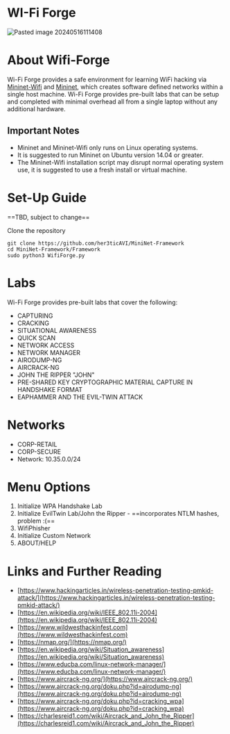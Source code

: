 # WI-Fi Forge

![Pasted image 20240516111408](https://github.com/her3ticAVI/MiniNet-Framework/assets/95513994/211da053-38ad-4f92-9cf3-920570dca8b3)

# About Wifi-Forge

Wi-Fi Forge provides a safe environment for learning WiFi hacking via [Mininet-Wifi](https://github.com/intrig-unicamp/mininet-wifi/tree/master?tab=readme-ov-file) and [Mininet](https://github.com/mininet/mininet), which creates software defined networks within a single host machine. Wi-Fi Forge provides pre-built labs that can be setup and completed with minimal overhead all from a single laptop without any additional hardware.

## Important Notes

- Mininet and Mininet-Wifi only runs on Linux operating systems. 
- It is suggested to run Mininet on Ubuntu version 14.04 or greater. 
- The Mininet-Wifi installation script may disrupt normal operating system use, it is suggested to use a fresh install or virtual machine.
# Set-Up Guide

==TBD, subject to change==

Clone the repository
```
git clone https://github.com/her3ticAVI/MiniNet-Framework
cd MiniNet-Framework/Framework
sudo python3 WifiForge.py
```

# Labs

Wi-Fi Forge provides pre-built labs that cover the following:

- CAPTURING
- CRACKING
- SITUATIONAL AWARENESS
- QUICK SCAN
- NETWORK ACCESS
- NETWORK MANAGER
- AIRODUMP-NG
- AIRCRACK-NG
- JOHN THE RIPPER "JOHN"
- PRE-SHARED KEY CRYPTOGRAPHIC MATERIAL CAPTURE IN HANDSHAKE FORMAT
- EAPHAMMER AND THE EVIL-TWIN ATTACK

# Networks

- CORP-RETAIL
- CORP-SECURE
- Network: 10.35.0.0/24

# Menu Options

1. Initialize WPA Handshake Lab
2. Initialize EvilTwin Lab/John the Ripper - ==incorporates NTLM hashes, problem :(==
4. WifiPhisher 
5. Initialize Custom Network 
6. ABOUT/HELP

# Links and Further Reading 

- [https://www.hackingarticles.in/wireless-penetration-testing-pmkid-attack/](https://www.hackingarticles.in/wireless-penetration-testing-pmkid-attack/)
- [https://en.wikipedia.org/wiki/IEEE_802.11i-2004](https://en.wikipedia.org/wiki/IEEE_802.11i-2004)
- [https://www.wildwesthackinfest.com](https://www.wildwesthackinfest.com)
- [https://nmap.org/](https://nmap.org/)
- [https://en.wikipedia.org/wiki/Situation_awareness](https://en.wikipedia.org/wiki/Situation_awareness)
- [https://www.educba.com/linux-network-manager/](https://www.educba.com/linux-network-manager/)
- [https://www.aircrack-ng.org/](https://www.aircrack-ng.org/)
- [https://www.aircrack-ng.org/doku.php?id=airodump-ng](https://www.aircrack-ng.org/doku.php?id=airodump-ng)
- [https://www.aircrack-ng.org/doku.php?id=cracking_wpa](https://www.aircrack-ng.org/doku.php?id=cracking_wpa)
- [https://charlesreid1.com/wiki/Aircrack_and_John_the_Ripper](https://charlesreid1.com/wiki/Aircrack_and_John_the_Ripper)
